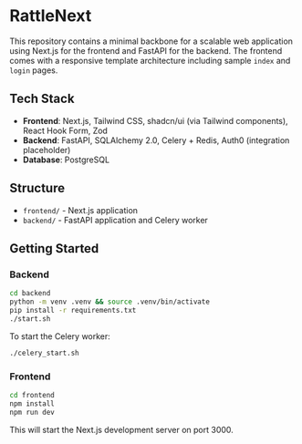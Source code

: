 # RattleNext

This repository contains a minimal backbone for a scalable web application using Next.js for the frontend and FastAPI for the backend. The frontend comes with a responsive template architecture including sample `index` and `login` pages.

## Tech Stack

- **Frontend**: Next.js, Tailwind CSS, shadcn/ui (via Tailwind components), React Hook Form, Zod
- **Backend**: FastAPI, SQLAlchemy 2.0, Celery + Redis, Auth0 (integration placeholder)
- **Database**: PostgreSQL

## Structure

- `frontend/` - Next.js application
- `backend/` - FastAPI application and Celery worker

## Getting Started

### Backend

```bash
cd backend
python -m venv .venv && source .venv/bin/activate
pip install -r requirements.txt
./start.sh
```

To start the Celery worker:

```bash
./celery_start.sh
```

### Frontend

```bash
cd frontend
npm install
npm run dev
```

This will start the Next.js development server on port 3000.
